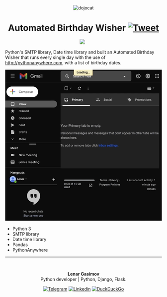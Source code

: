 <p align="center">
<img src="https://media.giphy.com/media/6wcBC9tsubD5jrDL6g/giphy.gif" align="center" alt="dojocat"/>
<h1 align="center">Automated Birthday Wisher
    <a href="https://twitter.com/intent/tweet?&url=https://github.com/lenargasimov/birthday-wisher&via=lenargasimov&hashtags=python,smtp,pandas,birthday,wisher">
      <img alt="Tweet" src="https://img.shields.io/twitter/url/http/shields.io.svg?style=social" />
    </a>
</h1>
</p>

<p align="center">
    <img src="https://img.shields.io/github/last-commit/lenargasimov/birthday-wisher?style=plastic">
    <img src="https://img.shields.io/github/forks/lenargasimov/birthday-wisher.svg" alt="">
    <img src="https://img.shields.io/github/stars/lenargasimov/birthday-wisher.svg" alt="">
</p>

Python's SMTP library, Date time library and built an Automated Birthday Wisher that runs every single day with the use of http://pythonanywhere.com, with a list of birthday dates.

![birthday](birthday.gif)

- Python 3
- SMTP library
- Date time library
- Pandas
- PythonAnywhere

---

<div align='center'>

<img style="border-radius: 50%" src="https://github.com/lenargasimov.png" width="100px;" alt=""/>
<br>
  
<p>
<b>Lenar Gasimov</b><br>Python developer | Python, Django, Flask.</p>
    
[![Telegram](https://img.shields.io/badge/Telegram-2CA5E0?style=for-the-badge&logo=telegram&logoColor=white)](https://t.me/lenargasimov)
[![Linkedin](https://img.shields.io/badge/linkedin-%230077B5.svg?&style=for-the-badge&logo=linkedin&logoColor=white)](https://www.linkedin.com/in/lenargasimov)
[![DuckDuckGo](https://img.shields.io/badge/email-DE5833?style=for-the-badge&logo=DuckDuckGo&logoColor=white)](mailto:lenargasimov@duck.com)
</div>



